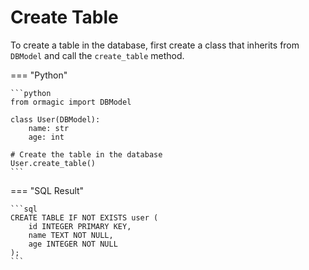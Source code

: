 # Create Table

To create a table in the database, first create a class that inherits from `DBModel` and call the `create_table` method.

=== "Python"

    ```python
    from ormagic import DBModel

    class User(DBModel):
        name: str
        age: int

    # Create the table in the database
    User.create_table()
    ```

=== "SQL Result"

    ```sql
    CREATE TABLE IF NOT EXISTS user (
        id INTEGER PRIMARY KEY,
        name TEXT NOT NULL,
        age INTEGER NOT NULL
    );
    ```

